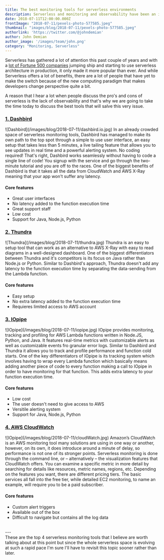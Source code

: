 ```yaml
---
title: The best monitoring tools for serverless environments
description: Serverless and monitoring and observability have been an issue for early adopters. Here's a list of tools that seek to solve that issue.
date: 2018-07-11T12:00:00.000Z
frontImage: "2018-07-11/pexels-photo-577585.jpeg"
thumbnail: "images/blog/2018-07-11/pexels-photo-577585.jpeg"
authorlink: 'https://twitter.com/@johndemian'
author: John Demian
author_image: '/images/team/john.png'
category: "Monitoring, Serverless"
---
```


Serverless has gathered a lot of attention this past couple of years and with a <a href="https://dashbird.io/blog/companies-using-serverless-in-production/">lot of Fortune 500 companies</a> jumping ship and starting to use serverless architecture in production, it only made it more popular than ever. And while Serverless offers a lot of benefits, there are a lot of people that have yet to make the switch because of the new computing paradigm that makes developers change perspective quite a bit.

A reason that I hear a lot when people discuss the pro's and cons of serverless is the lack of observability and that's why we are going to take the time today to discuss the best tools that will salve this very issue.


<h3><a href="https://dashbird.io">1. Dashbird</a></h3>
![Dashbird](/images/blog/2018-07-11/dashbird.io.jpg)
In an already crowded space of serverless monitoring tools, Dashbird has managed to make its own path to the top spot through a simple to use user interface, an easy setup that takes less than 5 minutes, a live tailing feature that allows you to see updates in real time and a powerful alerting system.
No coding required! That's right, Dashbird works seamlessly without having to code a single line of code! You signup with the service and go through the two-minute tutorial and you are off to the races.
One of the biggest benefits of Dashbird is that it takes all the data from CloudWatch and AWS X-Ray meaning that your app won't suffer any latency. 

<h4>Core features</h4>
<ul>
<li>Great user interfaces</li>
<li>No latency added to the function execution time</li>
<li>Great support staff</li>
<li>Low cost</li>
<li>Support for Java, Node.js, Python</li>
</ul>

<h3><a href="https://www.thundra.io/">2. Thundra</a></h3>
![Thundra](/images/blog/2018-07-11/thundra.jpg)
Thundra is an easy to setup tool that can work as an alternative to AWS X-Ray with easy to read diagrams in a well-designed dashboard. One of the biggest differentiators between Thundra and it's competitors is its focus on Java rather than Node.js or Python. Similar to Dashbird's approach, Thundra doesn't add any latency to the function execution time by separating the data-sending from the Lambda function.

<h4>Core features</h4>
<ul>
<li>Easy setup</li>
<li>No extra latency added to the function execution time</li>
<li>Requieres limited access to AWS account</li>
</ul>

<h3><a href="https://www.iopipe.com/">3. IOpipe</a></h3>
![IOpipe](/images/blog/2018-07-11/iopipe.jpg)
IOpipe provides monitoring, tracking and profiling for AWS Lambda functions written in Node.JS, Python, and Java. It features real-time metrics with customizable alerts as well as customizable events fro granular error logs. Similar to Dashbird and Thundra it allows you to track and profile performance and function cold starts. One of the key differentiators of IOpipe is its tracking system which involves having to wrap every Lambda function which basically means adding another piece of code to every function making a call to IOpipe in order to have monitoring for that function. This adds extra latency to your function execution time.

<h4>Core features</h4>
<ul>
<li>Low cost</li>
<li>The user doesn't need to give access to AWS</li>
<li>Versitile alerting system</li>
<li>Support for Java, Node.js, Python</li>
</ul>

<h3><a href="https://aws.amazon.com/cloudwatch/">4. AWS CloudWatch</a></h3>
![IOpipe](/images/blog/2018-07-11/cloudWatch.jpg)
Amazon’s CloudWatch is an AWS monitoring tool many solutions are using in one way or another, however, on its own, it does introduce around a minute of delay, so performance is not one of its stronger points. Serverless monitoring is done through the command line, or – alternatively – the visualization features that CloudWatch offers. You can examine a specific metric in more detail by searching for details like resources, metric names, regions, etc.
Depending on the features you want, there are different pricing tiers. The basic services all fall into the free tier, while detailed EC2 monitoring, to name an example, will require you to be a paid subscriber.

<h4>Core features</h4>
<ul>
<li>Custom alert triggers</li>
<li>Available out of the box</li>
<li>Difficult to navigate but contains all the log data</li>
</ul>
</br>
---
</br>
These are the top 4 serverless monitoring tools that I believe are worth talking about at this point but since the whole serverless space is evolving at such a rapid pace I'm sure I'll have to revisit this topic sooner rather than later.